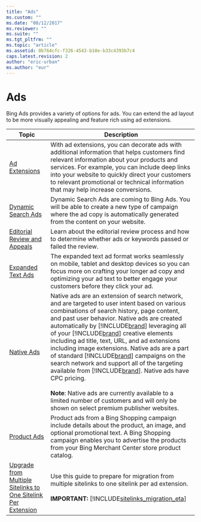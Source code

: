 ```yaml
---
title: "Ads"
ms.custom: ""
ms.date: "08/12/2017"
ms.reviewer: ""
ms.suite: ""
ms.tgt_pltfrm: ""
ms.topic: "article"
ms.assetid: 0b764cfc-f326-4543-b10e-b33c4393b7c4
caps.latest.revision: 2
author: "eric-urban"
ms.author: "eur"
---
```

# Ads
Bing Ads provides a variety of options for ads. You can extend the ad layout to be more visually appealing and feature rich using ad extensions.

|Topic|Description|
|---------|---------|
|[Ad Extensions](../../concepts/guides/ad-extensions.md)|With ad extensions, you can decorate ads with additional information that helps customers find relevant information about your products and services. For example, you can include deep links into your website to quickly direct your customers to relevant promotional or technical information that may help increase conversions.|
|[Dynamic Search Ads](../../concepts/guides/dynamic-search-ads.md)|Dynamic Search Ads are coming to Bing Ads. You will be able to create a new type of campaign where the ad copy is automatically generated from the content on your website.|
|[Editorial Review and Appeals](../../concepts/guides/editorial-review-and-appeals.md)|Learn about the editorial review process and how to determine whether ads or keywords passed or failed the review.|
|[Expanded Text Ads](../../concepts/guides/expanded-text-ads.md)|The expanded text ad format works seamlessly on mobile, tablet and desktop devices so you can focus more on crafting your longer ad copy and optimizing your ad text to better engage your customers before they click your ad.|
|[Native Ads](../../concepts/guides/native-ads.md)|Native ads are an extension of search network, and are targeted to user intent based on various combinations of search history, page content, and past user behavior. Native ads are created automatically by [!INCLUDE[brand](../../concepts/guides/includes/brand.md)] leveraging all of your [!INCLUDE[brand](../../concepts/guides/includes/brand.md)] creative elements including ad title, text, URL, and ad extensions including image extensions. Native ads are a part of standard [!INCLUDE[brand](../../concepts/guides/includes/brand.md)] campaigns on the search network and support all of the targeting available from [!INCLUDE[brand](../../concepts/guides/includes/brand.md)]. Native ads have CPC pricing.<br/><br/>**Note**: Native ads are currently available to a limited number of customers and will only be shown on select premium publisher websites.|
|[Product Ads](../../concepts/guides/product-ads.md)| Product ads from a Bing Shopping campaign include details about the product, an image, and optional promotional text. A Bing Shopping campaign enables you to advertise the products from your Bing Merchant Center store product catalog.|
|[Upgrade from Multiple Sitelinks to One Sitelink Per Extension](../../concepts/guides/upgrade-from-multiple-sitelinks-to-one-sitelink-per-extension.md)|Use this guide to prepare for migration from multiple sitelinks to one sitelink per ad extension.<br/><br/>**IMPORTANT:** [!INCLUDE[sitelinks_migration_eta](../../concepts/guides/includes/sitelinks-migration-eta.md)]|

